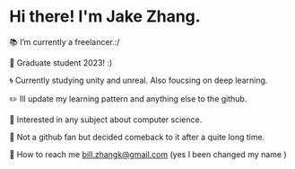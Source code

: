 # Hi there! I'm Jake Zhang.

:books: I’m currently a freelancer.:/

:file_folder: Graduate student 2023! :)

:cyclone: Currently studying unity and unreal. Also foucsing on deep learning.

:pencil2: Ill update my learning pattern and anything else to the github.

📝 Interested in any subject about computer science.

💬 Not a github fan but decided comeback to it after a quite long time.

:e-mail: How to reach me bill.zhangk@gmail.com (yes I been changed my name )
